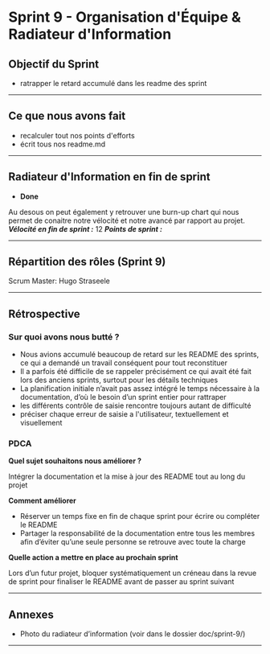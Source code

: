 # Sprint 9 - Organisation d'Équipe & Radiateur d'Information

## Objectif du Sprint

- ratrapper le retard accumulé dans les readme des sprint 

---

## Ce que nous avons fait

- recalculer tout nos points d'efforts 
- écrit tous nos readme.md

---

## Radiateur d'Information en fin de sprint

- **Done**

Au desous on peut également y retrouver une burn-up chart qui nous permet de conaitre notre vélocité et notre avancé par rapport au projet.
***Vélocité en fin de sprint :*** 12
***Points de sprint :***  


---

## Répartition des rôles (Sprint 9)

Scrum Master: Hugo Straseele

---

## Rétrospective


### Sur quoi avons nous butté ?

- Nous avions accumulé beaucoup de retard sur les README des sprints, ce qui a demandé un travail conséquent pour tout reconstituer
- Il a parfois été difficile de se rappeler précisément ce qui avait été fait lors des anciens sprints, surtout pour les détails techniques
- La planification initiale n’avait pas assez intégré le temps nécessaire à la documentation, d’où le besoin d’un sprint entier pour rattraper
- les différents contrôle de saisie rencontre toujours autant de difficulté
- préciser chaque erreur de saisie a l'utilisateur, textuellement et visuellement

### PDCA

**Quel sujet souhaitons nous améliorer ?**

Intégrer la documentation et la mise à jour des README tout au long du projet

**Comment améliorer**

- Réserver un temps fixe en fin de chaque sprint pour écrire ou compléter le README
- Partager la responsabilité de la documentation entre tous les membres afin d’éviter qu’une seule personne se retrouve avec toute la charge


**Quelle action a mettre en place au prochain sprint**

Lors d’un futur projet, bloquer systématiquement un créneau dans la revue de sprint pour finaliser le README avant de passer au sprint suivant

---

## Annexes

- Photo du radiateur d’information (voir dans le dossier doc/sprint-9/)

---
